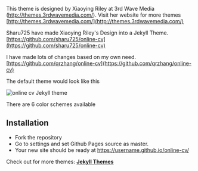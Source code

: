 This theme is designed by Xiaoying Riley at 3rd Wave Media (http://themes.3rdwavemedia.com/). Visit her website for more themes [http://themes.3rdwavemedia.com/](http://themes.3rdwavemedia.com/)


Sharu725 have made Xiaoying Riley's Design into a Jekyll Theme.
[https://github.com/sharu725/online-cv](https://github.com/sharu725/online-cv)

I have made lots of changes based on my own need.
[https://github.com/qrzhang/online-cv](https://github.com/qrzhang/online-cv)

The default theme would look like this

![online cv Jekyll theme](https://github.com/sharu725/online-cv/raw/master/assets/images/online-cv-jekyll-theme.png)

There are 6 color schemes available

## Installation
* Fork the repository
* Go to settings and set Github Pages source as master.
* Your new site should be ready at https://username.github.io/online-cv/

Check out for more themes: [**Jekyll Themes**](http://jekyll-themes.com)